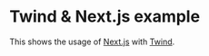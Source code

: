 # Twind & Next.js example

This shows the usage of [Next.js](https://nextjs.org) with [Twind](https://twind.dev).
